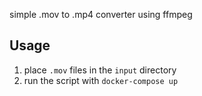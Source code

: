 simple .mov to .mp4 converter using ffmpeg

## Usage

1.  place `.mov` files in the `input` directory
2.  run the script with `docker-compose up`
